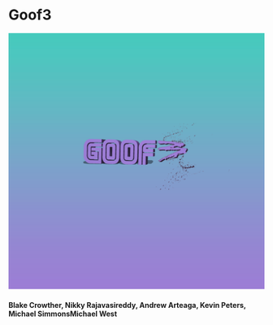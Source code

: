 # Goof3
![Logo](Goof3_Logo.png)
#### Blake Crowther, Nikky Rajavasireddy, Andrew Arteaga, Kevin Peters, Michael SimmonsMichael West
